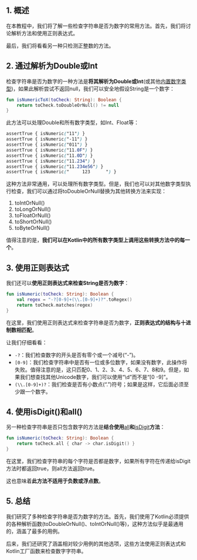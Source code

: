 ## 1. 概述

在本教程中，我们将了解一些检查字符串是否为数字的常用方法。首先，我们将讨论解析方法和使用正则表达式。

最后，我们将看看另一种只检测正整数的方法。

## 2. 通过解析为Double或Int

检查字符串是否为数字的一种方法是**将其解析为Double或Int**(或其他[内置数字类型](https://kotlinlang.org/api/latest/jvm/stdlib/kotlin/-number/#inheritors))，如果此解析尝试不返回null，我们可以安全地假设String是一个数字：

```kotlin
fun isNumericToX(toCheck: String): Boolean {
    return toCheck.toDoubleOrNull() != null
}
```

此方法可以处理Double和所有数字类型，如Int、Float等：

```scss
assertTrue { isNumeric("11") }
assertTrue { isNumeric("-11") }
assertTrue { isNumeric("011") }
assertTrue { isNumeric("11.0F") }
assertTrue { isNumeric("11.0D") }
assertTrue { isNumeric("11.234") }
assertTrue { isNumeric("11.234e56") }
assertTrue { isNumeric("     123      ") }
```

这种方法非常通用，可以处理所有数字类型。但是，我们也可以对其他数字类型执行检查，我们可以通过将toDoubleOrNull替换为其他转换方法来实现：

1.  toIntOrNull()
2.  toLongOrNull()
3.  toFloatOrNull()
4.  toShortOrNull()
5.  toByteOrNull()

值得注意的是，**我们可以在Kotlin中的所有数字类型上调用这些转换方法中的每一个**。

## 3. 使用正则表达式

我们还可以**使用正则表达式来检查String是否为数字**：

```kotlin
fun isNumeric(toCheck: String): Boolean {
    val regex = "-?[0-9]+(\\.[0-9]+)?".toRegex()
    return toCheck.matches(regex)
}
```

在这里，我们使用正则表达式来检查字符串是否为数字，**正则表达式的结构与十进制数相匹配**。

让我们仔细看看：

-   `-?`：我们检查数字的开头是否有零个或一个减号(“-”)。
-   `[0-9]`：我们检查字符串中是否有一位或多位数字，如果没有数字，此操作将失败。值得注意的是，这只匹配0、1、2、3、4、5、6、7、8和9。但是，如果我们想查找其他Unicode数字，我们可以使用“\d”而不是“[0 -9]”。
-   `(\\.[0-9]+)?`：我们检查是否有小数点(“.”)符号；如果是这样，它后面必须至少跟一个数字。

## 4. 使用isDigit()和all()

另一种检查字符串是否只包含数字的方法是**结合使用**[all](https://kotlinlang.org/api/latest/jvm/stdlib/kotlin.sequences/all.html)**和**[isDigit](https://kotlinlang.org/api/latest/jvm/stdlib/kotlin.text/is-digit.html)**方法**：

```kotlin
fun isNumeric(toCheck: String): Boolean {
    return toCheck.all { char -> char.isDigit() }
}
```

在这里，我们检查字符串的每个字符是否都是数字，如果所有字符在传递给isDigit方法时都返回true，则all方法返回true。

这也意味着**此方法不适用于负数或浮点数**。

## 5. 总结

我们研究了多种检查字符串是否为数字的方法。首先，我们使用了Kotlin必须提供的各种解析函数(toDoubleOrNull()、toIntOrNull()等)，这种方法似乎是最通用的，涵盖了最多的用例。

后来，我们还研究了涵盖相对较少用例的其他选项，这些方法使用正则表达式和Kotlin工厂函数来检查数字字符串。